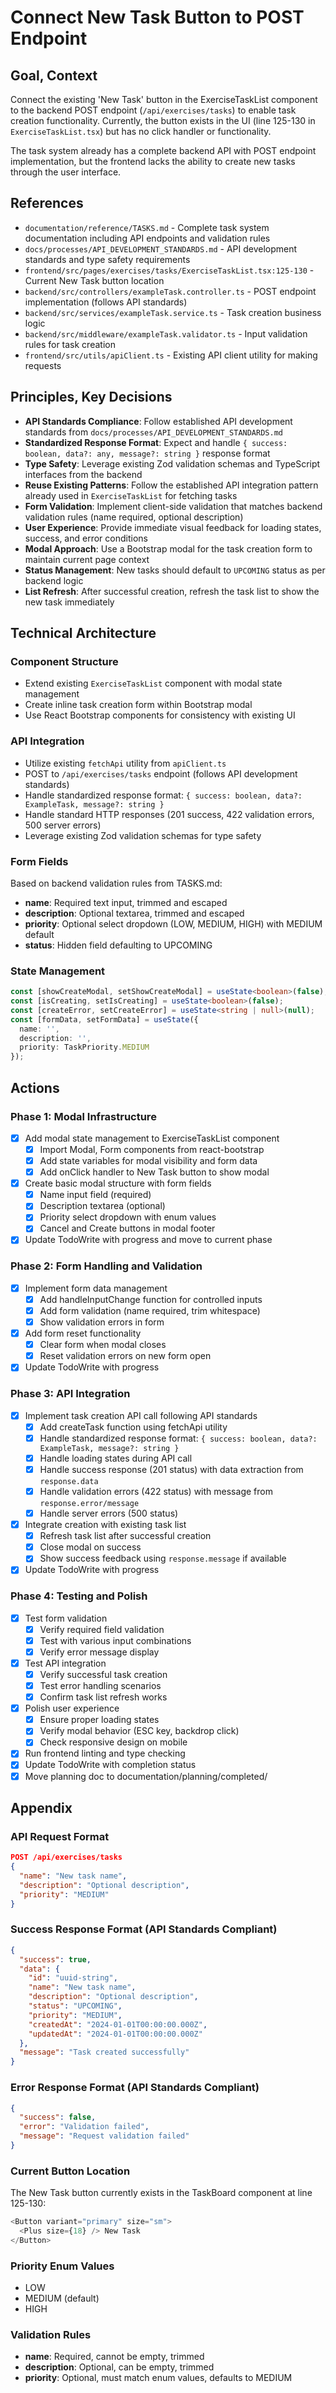 # Connect New Task Button to POST Endpoint

## Goal, Context

Connect the existing 'New Task' button in the ExerciseTaskList component to the backend POST endpoint (`/api/exercises/tasks`) to enable task creation functionality. Currently, the button exists in the UI (line 125-130 in `ExerciseTaskList.tsx`) but has no click handler or functionality.

The task system already has a complete backend API with POST endpoint implementation, but the frontend lacks the ability to create new tasks through the user interface.

## References

- `documentation/reference/TASKS.md` - Complete task system documentation including API endpoints and validation rules
- `docs/processes/API_DEVELOPMENT_STANDARDS.md` - API development standards and type safety requirements
- `frontend/src/pages/exercises/tasks/ExerciseTaskList.tsx:125-130` - Current New Task button location
- `backend/src/controllers/exampleTask.controller.ts` - POST endpoint implementation (follows API standards)
- `backend/src/services/exampleTask.service.ts` - Task creation business logic
- `backend/src/middleware/exampleTask.validator.ts` - Input validation rules for task creation
- `frontend/src/utils/apiClient.ts` - Existing API client utility for making requests

## Principles, Key Decisions

- **API Standards Compliance**: Follow established API development standards from `docs/processes/API_DEVELOPMENT_STANDARDS.md`
- **Standardized Response Format**: Expect and handle `{ success: boolean, data?: any, message?: string }` response format
- **Type Safety**: Leverage existing Zod validation schemas and TypeScript interfaces from the backend
- **Reuse Existing Patterns**: Follow the established API integration pattern already used in `ExerciseTaskList` for fetching tasks
- **Form Validation**: Implement client-side validation that matches backend validation rules (name required, optional description)
- **User Experience**: Provide immediate visual feedback for loading states, success, and error conditions
- **Modal Approach**: Use a Bootstrap modal for the task creation form to maintain current page context
- **Status Management**: New tasks should default to `UPCOMING` status as per backend logic
- **List Refresh**: After successful creation, refresh the task list to show the new task immediately

## Technical Architecture

### Component Structure
- Extend existing `ExerciseTaskList` component with modal state management
- Create inline task creation form within Bootstrap modal
- Use React Bootstrap components for consistency with existing UI

### API Integration
- Utilize existing `fetchApi` utility from `apiClient.ts`
- POST to `/api/exercises/tasks` endpoint (follows API development standards)
- Handle standardized response format: `{ success: boolean, data?: ExampleTask, message?: string }`
- Handle standard HTTP responses (201 success, 422 validation errors, 500 server errors)
- Leverage existing Zod validation schemas for type safety

### Form Fields
Based on backend validation rules from TASKS.md:
- **name**: Required text input, trimmed and escaped
- **description**: Optional textarea, trimmed and escaped  
- **priority**: Optional select dropdown (LOW, MEDIUM, HIGH) with MEDIUM default
- **status**: Hidden field defaulting to UPCOMING

### State Management
```typescript
const [showCreateModal, setShowCreateModal] = useState<boolean>(false);
const [isCreating, setIsCreating] = useState<boolean>(false);
const [createError, setCreateError] = useState<string | null>(null);
const [formData, setFormData] = useState({
  name: '',
  description: '',
  priority: TaskPriority.MEDIUM
});
```

## Actions

### Phase 1: Modal Infrastructure
- [x] Add modal state management to ExerciseTaskList component
  - [x] Import Modal, Form components from react-bootstrap
  - [x] Add state variables for modal visibility and form data
  - [x] Add onClick handler to New Task button to show modal
- [x] Create basic modal structure with form fields
  - [x] Name input field (required)
  - [x] Description textarea (optional)
  - [x] Priority select dropdown with enum values
  - [x] Cancel and Create buttons in modal footer
- [x] Update TodoWrite with progress and move to current phase

### Phase 2: Form Handling and Validation
- [x] Implement form data management
  - [x] Add handleInputChange function for controlled inputs
  - [x] Add form validation (name required, trim whitespace)
  - [x] Show validation errors in form
- [x] Add form reset functionality
  - [x] Clear form when modal closes
  - [x] Reset validation errors on new form open
- [x] Update TodoWrite with progress

### Phase 3: API Integration
- [x] Implement task creation API call following API standards
  - [x] Add createTask function using fetchApi utility
  - [x] Handle standardized response format: `{ success: boolean, data?: ExampleTask, message?: string }`
  - [x] Handle loading states during API call
  - [x] Handle success response (201 status) with data extraction from `response.data`
  - [x] Handle validation errors (422 status) with message from `response.error/message`
  - [x] Handle server errors (500 status)
- [x] Integrate creation with existing task list
  - [x] Refresh task list after successful creation
  - [x] Close modal on success
  - [x] Show success feedback using `response.message` if available
- [x] Update TodoWrite with progress

### Phase 4: Testing and Polish
- [x] Test form validation
  - [x] Verify required field validation
  - [x] Test with various input combinations
  - [x] Verify error message display
- [x] Test API integration
  - [x] Verify successful task creation
  - [x] Test error handling scenarios
  - [x] Confirm task list refresh works
- [x] Polish user experience
  - [x] Ensure proper loading states
  - [x] Verify modal behavior (ESC key, backdrop click)
  - [x] Check responsive design on mobile
- [x] Run frontend linting and type checking
- [x] Update TodoWrite with completion status
- [x] Move planning doc to documentation/planning/completed/

## Appendix

### API Request Format
```json
POST /api/exercises/tasks
{
  "name": "New task name",
  "description": "Optional description",
  "priority": "MEDIUM"
}
```

### Success Response Format (API Standards Compliant)
```json
{
  "success": true,
  "data": {
    "id": "uuid-string",
    "name": "New task name", 
    "description": "Optional description",
    "status": "UPCOMING",
    "priority": "MEDIUM",
    "createdAt": "2024-01-01T00:00:00.000Z",
    "updatedAt": "2024-01-01T00:00:00.000Z"
  },
  "message": "Task created successfully"
}
```

### Error Response Format (API Standards Compliant)
```json
{
  "success": false,
  "error": "Validation failed",
  "message": "Request validation failed"
}
```

### Current Button Location
The New Task button currently exists in the TaskBoard component at line 125-130:
```typescript
<Button variant="primary" size="sm">
  <Plus size={18} /> New Task
</Button>
```

### Priority Enum Values
- LOW
- MEDIUM (default)
- HIGH

### Validation Rules
- **name**: Required, cannot be empty, trimmed
- **description**: Optional, can be empty, trimmed  
- **priority**: Optional, must match enum values, defaults to MEDIUM